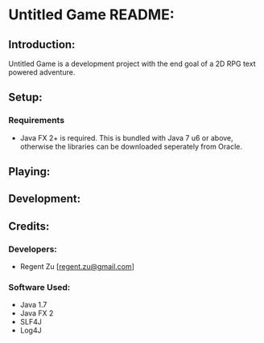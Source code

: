 # Untitled Game README:

## Introduction:
Untitled Game is a development project with the end goal of a 2D RPG text powered adventure.

## Setup:
### Requirements
* Java FX 2+ is required. This is bundled with Java 7 u6 or above, otherwise the libraries can be downloaded seperately from Oracle.

## Playing:

## Development:

## Credits:

### Developers:
* Regent Zu [regent.zu@gmail.com]

### Software Used:
* Java 1.7
* Java FX 2
* SLF4J
* Log4J
